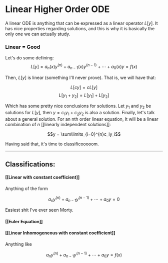 # Linear Higher Order ODE 
A linear ODE is anything that can be expressed as a linear operator $L[y]$. It has nice properties regarding solutions, and this is why it is basically the only one we can actually study.
### Linear = Good

Let's do some defining: 
$$L[y] = a_n(x)y^{(n)}+a_{n-1}(x)y^{(n-1)} + \cdots + a_0(x)y = f(x)$$

Then, $L[y]$ is linear (something I'll never prove). That is, we will have that:

$$L[cy] = cL[y]$$
$$L[y_1+y_2] = L[y_1]+L[y_2]$$

Which has some pretty nice conclusions for solutions. Let $y_1$ and $y_2$ be solutions for $L[y]$, then $y = c_1y_1+c_2y_2$ is also a solution. Finally, let's talk about a general solution. For an nth order linear equation, It will be a linear combination of $n$ [[linearly independent solutions]]:

$$y = \sum\limits_{i=0}^{n}c_iy_i$$

Having said that, it's time to  classificooooom. 

---
## Classifications:
#### [[Linear with constant coefficient]]
Anything of the form

$$a_n y^{(n)} + a_{n-1}y^{(n-1)} + \cdots + a_0 y = 0$$

Easiest shit I've ever seen Morty.

#### [[Euler Equation]]

#### [[Linear Inhomogeneous with constant coefficient]]
Anything like

$$a_n y^{(n)} + a_{n-1}y^{(n-1)} + \cdots + a_0 y = f(x)$$

